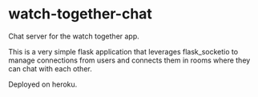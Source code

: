 # watch-together-chat

Chat server for the watch together app. 

This is a very simple flask application that leverages flask_socketio to manage connections from users and connects them in rooms where they can chat with each other.

Deployed on heroku.

